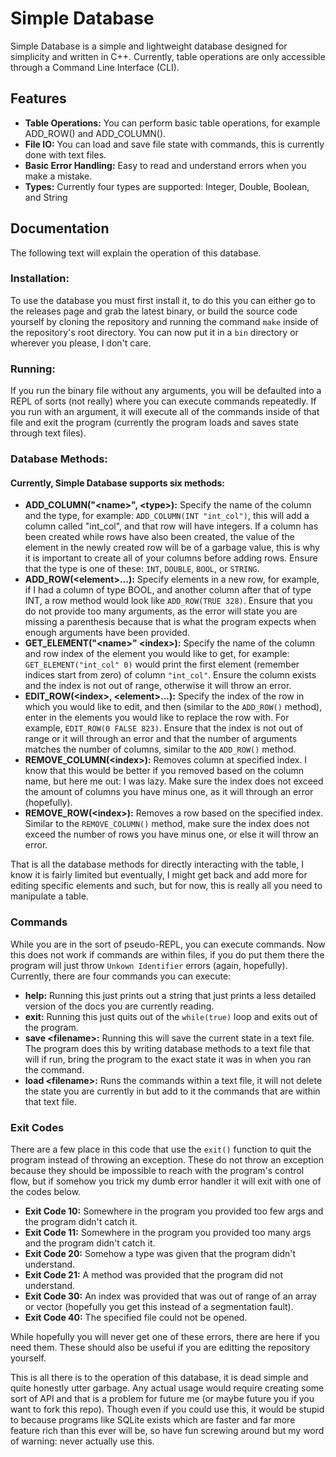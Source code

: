 # Simple Database
Simple Database is a simple and lightweight database designed for simplicity and written in C++. Currently, table operations are only accessible through a Command Line Interface (CLI).

## Features
- **Table Operations:** You can perform basic table operations, for example ADD_ROW() and ADD_COLUMN().
- **File IO:** You can load and save file state with commands, this is currently done with text files.
- **Basic Error Handling:** Easy to read and understand errors when you make a mistake.
- **Types:** Currently four types are supported: Integer, Double, Boolean, and String

## Documentation
The following text will explain the operation of this database.

### Installation:
To use the database you must first install it, to do this you can either go to the releases page and grab the latest binary, or build the source code yourself by cloning the repository and running the command `make` inside of the repository's root directory. You can now put it in a `bin` directory or wherever you please, I don't care.

### Running:
If you run the binary file without any arguments, you will be defaulted into a REPL of sorts (not really) where you can execute commands repeatedly. If you run with an argument, it will execute all of the commands inside of that file and exit the program (currently the program loads and saves state through text files).

### Database Methods:
#### Currently, Simple Database supports six methods: 

- **ADD_COLUMN("&lt;name&gt;", &lt;type&gt;):** Specify the name of the column and the type, for example: `ADD_COLUMN(INT "int_col")`, this will add a column called "int_col", and that row will have integers. If a column has been created while rows have also been created, the value of the element in the newly created row will be of a garbage value, this is why it is important to create all of your columns before adding rows. Ensure that the type is one of these: `INT`, `DOUBLE`, `BOOL`, or `STRING`.
- **ADD_ROW(&lt;element&gt;...):** Specify elements in a new row, for example, if I had a column of type BOOL, and another column after that of type INT, a row method would look like `ADD_ROW(TRUE 328)`. Ensure that you do not provide too many arguments, as the error will state you are missing a parenthesis because that is what the program expects when enough arguments have been provided.
- **GET_ELEMENT("&lt;name&gt;" &lt;index&gt;):** Specify the name of the column and row index of the element you would like to get, for example: `GET_ELEMENT("int_col" 0)` would print the first element (remember indices start from zero) of column `"int_col"`. Ensure the column exists and the index is not out of range, otherwise it will throw an error.
- **EDIT_ROW(&lt;index&gt;, &lt;element&gt;...):** Specify the index of the row in which you would like to edit, and then (similar to the `ADD_ROW()` method), enter in the elements you would like to replace the row with. For example, `EDIT_ROW(0 FALSE 823)`. Ensure that the index is not out of range or it will through an error and that the number of arguments matches the number of columns, similar to the `ADD_ROW()` method.
- **REMOVE_COLUMN(&lt;index&gt;):** Removes column at specified index. I know that this would be better if you removed based on the column name, but here me out: I was lazy. Make sure the index does not exceed the amount of columns you have minus one, as it will through an error (hopefully). 
- **REMOVE_ROW(&lt;index&gt;):** Removes a row based on the specified index. Similar to the `REMOVE_COLUMN()` method, make sure the index does not exceed the number of rows you have minus one, or else it will throw an error.

That is all the database methods for directly interacting with the table, I know it is fairly limited but eventually, I might get back and add more for editing specific elements and such, but for now, this is really all you need to manipulate a table.

### Commands

While you are in the sort of pseudo-REPL, you can execute commands. Now this does not work if commands are within files, if you do put them there the program will just throw `Unkown Identifier` errors (again, hopefully). Currently, there are four commands you can execute:

- **help:** Running this just prints out a string that just prints a less detailed version of the docs you are currently reading.
- **exit:** Running this just quits out of the `while(true)` loop and exits out of the program.
- **save &lt;filename&gt;:** Running this will save the current state in a text file. The program does this by writing database methods to a text file that will if run, bring the program to the exact state it was in when you ran the command.
- **load &lt;filename&gt;:** Runs the commands within a text file, it will not delete the state you are currently in but add to it the commands that are within that text file.

### Exit Codes
There are a few place in this code that use the `exit()` function to quit the program instead of throwing an exception. These do not throw an exception because they should be impossible to reach with the program's control flow, but if somehow you trick my dumb error handler it will exit with one of the codes below.

- **Exit Code 10:** Somewhere in the program you provided too few args and the program didn't catch it.
- **Exit Code 11:** Somewhere in the program you provided too many args and the program didn't catch it.
- **Exit Code 20:** Somehow a type was given that the program didn't understand.
- **Exit Code 21:** A method was provided that the program did not understand.
- **Exit Code 30:** An index was provided that was out of range of an array or vector (hopefully you get this instead of a segmentation fault).
- **Exit Code 40:** The specified file could not be opened.

While hopefully you will never get one of these errors, there are here if you need them. These should also be useful if you are editting the repository yourself.

This is all there is to the operation of this database, it is dead simple and quite honestly utter garbage. Any actual usage would require creating some sort of API and that is a problem for future me (or maybe future you if you want to fork this repo). Though even if you could use this, it would be stupid to because programs like SQLite exists which are faster and far more feature rich than this ever will be, so have fun screwing around but my word of warning: never actually use this.